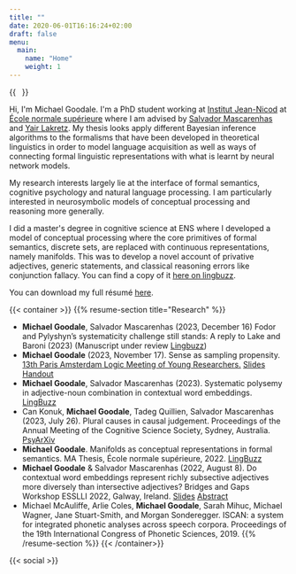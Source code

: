 ```yaml
---
title: ""
date: 2020-06-01T16:16:24+02:00
draft: false
menu:
  main:
    name: "Home"
    weight: 1
---
```


{{<image float="right" width="11em" frame="true" caption="Picture of me on a lovely terrasse in the small medieval town of Najac" src="img/me.jpg" >}}

Hi, I'm Michael Goodale.
I'm a PhD student working at [Institut Jean-Nicod](http://www.institutnicod.org/?lang=fr) at [École normale supérieure](<https://en.wikipedia.org/wiki/%C3%89cole_normale_sup%C3%A9rieure_(Paris)>) where I am advised by [Salvador Mascarenhas](https://web-risc.ens.fr/~smascarenhas/) and [Yair Lakretz](https://prairie-institute.fr/chairs/lakretz-yair/).
My thesis looks apply different Bayesian inference algorithms to the formalisms that have been developed in theoretical linguistics in order to model language acquisition as well as ways of connecting formal linguistic representations with what is learnt by neural network models.

My research interests largely lie at the interface of formal semantics, cognitive psychology and natural language processing.
I am particularly interested in neurosymbolic models of conceptual processing and reasoning more generally.

I did a master's degree in cognitive science at ENS where I developed a model of conceptual processing where the core primitives of formal semantics, discrete sets, are replaced with continuous representations, namely manifolds.
This was to develop a novel account of privative adjectives, generic statements, and classical reasoning errors like conjunction fallacy.
You can find a copy of it [here on lingbuzz](https://ling.auf.net/lingbuzz/006797).

You can download my full résumé [here](/documents/resume-michael-goodale.pdf).

{{< container >}}
{{% resume-section title="Research" %}}

- **Michael Goodale**, Salvador Mascarenhas (2023, December 16) Fodor and Pylyshyn’s systematicity challenge still stands: A reply to Lake and Baroni (2023) (Manuscript under review [Lingbuzz](https://lingbuzz.net/lingbuzz/007759))
- **Michael Goodale** (2023, November 17). Sense as sampling propensity. [13th Paris Amsterdam Logic Meeting of Young Researchers.](https://events.illc.uva.nl/PALLMYR/PALLMYR-XIII) [Slides](/documents/sense-as-sampling-propensity-pallmyr-slides.pdf) [Handout](/documents/sense-as-sampling-propensity-pallmyr-handout.pdf)
- **Michael Goodale**, Salvador Mascarenhas (2023). Systematic polysemy in adjective-noun combination in contextual word embeddings. [LingBuzz](https://lingbuzz.net/lingbuzz/007644)
- Can Konuk, **Michael Goodale**, Tadeg Quillien, Salvador Mascarenhas (2023, July 26). Plural causes in causal judgement. Proceedings of the Annual Meeting of the Cognitive Science Society, Sydney, Australia. [PsyArXiv](https://psyarxiv.com/nuptb/)
- **Michael Goodale**. Manifolds as conceptual representations in formal semantics. MA Thesis, École normale supérieure, 2022. [LingBuzz](https://ling.auf.net/lingbuzz/006797)
- **Michael Goodale** & Salvador Mascarenhas (2022, August 8). Do contextual word embeddings represent richly subsective adjectives more diversely than intersective adjectives? Bridges and Gaps Workshop ESSLLI 2022, Galway, Ireland. [Slides](/documents/subsective-adjectives-ESSLLI.pdf) [Abstract](/documents/subsective-adjectives-abstract.pdf)
- Michael McAuliffe, Arlie Coles, **Michael Goodale**, Sarah Mihuc, Michael Wagner, Jane Stuart-Smith,
  and Morgan Sonderegger. ISCAN: a system for integrated phonetic analyses across speech corpora.
  Proceedings of the 19th International Congress of Phonetic Sciences, 2019.
  {{% /resume-section %}}
  {{< /container>}}

{{< social >}}
